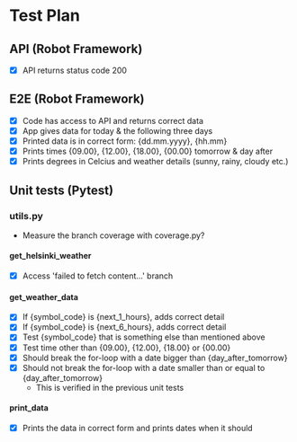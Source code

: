 # Test Plan

## API (Robot Framework)

- [x] API returns status code 200

## E2E (Robot Framework)

- [x] Code has access to API and returns correct data
- [x] App gives data for today & the following three days
- [x] Printed data is in correct form: {dd.mm.yyyy}, {hh.mm}
- [x] Prints times {09.00}, {12.00}, {18.00}, {00.00} tomorrow & day after
- [x] Prints degrees in Celcius and weather details (sunny, rainy, cloudy etc.)

## Unit tests (Pytest)

### utils.py

- Measure the branch coverage with coverage.py?

#### get_helsinki_weather
- [x] Access 'failed to fetch content...' branch

#### get_weather_data
- [x] If {symbol_code} is {next_1_hours}, adds correct detail 
- [x] If {symbol_code} is {next_6_hours}, adds correct detail 
- [x] Test {symbol_code} that is something else than mentioned above
- [x] Test time other than {09.00}, {12.00}, {18.00} or {00.00}
- [x] Should break the for-loop with a date bigger than {day_after_tomorrow}
- [x] Should not break the for-loop with a date smaller than or equal to {day_after_tomorrow}
  - This is verified in the previous unit tests

#### print_data
- [x] Prints the data in correct form and prints dates when it should